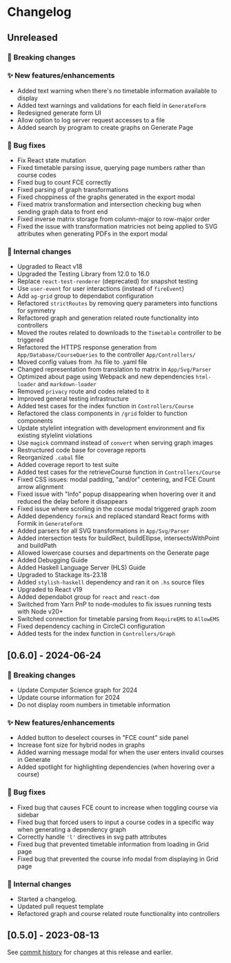 # Changelog

## Unreleased

### 🚨 Breaking changes

### ✨ New features/enhancements

- Added text warning when there's no timetable information available to display
- Added text warnings and validations for each field in `GenerateForm`
- Redesigned generate form UI
- Allow option to log server request accesses to a file
- Added search by program to create graphs on Generate Page

### 🐛 Bug fixes

- Fix React state mutation
- Fixed timetable parsing issue, querying page numbers rather than course codes
- Fixed bug to count FCE correctly
- Fixed parsing of graph transformations
- Fixed choppiness of the graphs generated in the export modal
- Fixed matrix transformation and intersection checking bug when sending graph data to front end
- Fixed inverse matrix storage from column-major to row-major order
- Fixed the issue with transformation matricies not being applied to SVG attributes when generating PDFs in the export modal

### 🔧 Internal changes

- Upgraded to React v18
- Upgraded the Testing Library from 12.0 to 16.0
- Replace `react-test-renderer` (deprecated) for snapshot testing
- Use `user-event` for user interactions (instead of `fireEvent`)
- Add `ag-grid` group to dependabot configuration
- Refactored `strictRoutes` by removing query parameters into functions for symmetry
- Refactored graph and generation related route functionality into controllers
- Moved the routes related to downloads to the `Timetable` controller to be triggered
- Refactored the HTTPS response generation from `App/Database/CourseQueries` to the controller `App/Controllers/`
- Moved config values from .hs file to .yaml file
- Changed representation from translation to matrix in `App/Svg/Parser`
- Optimized about page using Webpack and new dependencies `html-loader` and `markdown-loader`
- Removed `privacy` route and codes related to it
- Improved general testing infrastructure
- Added test cases for the index function in `Controllers/Course`
- Refactored the class components in `/grid` folder to function components
- Update stylelint integration with development environment and fix existing stylelint violations
- Use `magick` command instead of `convert` when serving graph images
- Restructured code base for coverage reports
- Reorganized `.cabal` file
- Added coverage report to test suite
- Added test cases for the retrieveCourse function in `Controllers/Course`
- Fixed CSS issues: modal padding, "and/or" centering, and FCE Count arrow alignment
- ⁠Fixed issue with "Info" popup disappearing when hovering over it and reduced the delay before it disappears
- ⁠Fixed issue where scrolling in the course modal triggered graph zoom
- Added dependency `formik` and replaced standard React forms with Formik in `GenerateForm`
- Added parsers for all SVG transformations in `App/Svg/Parser`
- Added intersection tests for buildRect, buildEllipse, intersectsWithPoint and buildPath
- Allowed lowercase courses and departments on the Generate page
- Added Debugging Guide
- Added Haskell Language Server (HLS) Guide
- Upgraded to Stackage lts-23.18
- Added `stylish-haskell` dependency and ran it on `.hs` source files
- Upgraded to React v19
- Added dependabot group for `react` and `react-dom`
- Switched from Yarn PnP to node-modules to fix issues running tests with Node v20+
- Switched connection for timetable parsing from `RequireEMS` to `AllowEMS`
- Fixed dependency caching in CircleCI configuration
- Added tests for the index function in `Controllers/Graph`

## [0.6.0] - 2024-06-24

### 🚨 Breaking changes

- Update Computer Science graph for 2024
- Update course information for 2024
- Do not display room numbers in timetable information

### ✨ New features/enhancements

- Added button to deselect courses in "FCE count" side panel
- Increase font size for hybrid nodes in graphs
- Added warning message modal for when the user enters invalid courses in Generate
- Added spotlight for highlighting dependencies (when hovering over a course)

### 🐛 Bug fixes

- Fixed bug that causes FCE count to increase when toggling course via sidebar
- Fixed bug that forced users to input a course codes in a specific way when generating a dependency graph
- Correctly handle `'l'` directives in svg path attributes
- Fixed bug that prevented timetable information from loading in Grid page
- Fixed bug that prevented the course info modal from displaying in Grid page

### 🔧 Internal changes

- Started a changelog.
- Updated pull request template
- Refactored graph and course related route functionality into controllers

## [0.5.0] - 2023-08-13

See [commit history](https://github.com/Courseography/courseography/commits/master/) for changes at this release and earlier.
